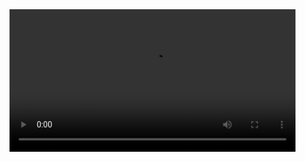 <video width="100%" controls>
  <source src="videos/2124802010556_NguyenThiAnhThu_Video record kết quả chạy.mp4" type="video/mp4">
  Your browser does not support the video tag.
</video>
